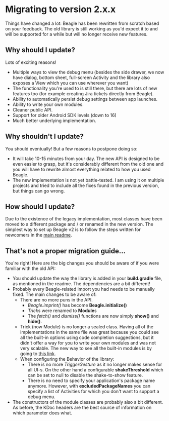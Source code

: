 # Migrating to version 2.x.x
Things have changed a lot: Beagle has been rewritten from scratch based on your feedback. The old library is still working as you'd expect it to and will be supported for a while but will no longer receive new features. 

## Why should I update?
Lots of exciting reasons!
* Multiple ways to view the debug menu (besides the side drawer, we now have dialog, bottom sheet, full-screen Activity and the library also exposes a View which you can use wherever you want)
* The functionality you're used to is still there, but there are lots of new features too (for example creating Jira tickets directly from Beagle).
* Ability to automatically persist debug settings between app launches.
* Ability to write your own modules.
* Cleaner public API.
* Support for older Android SDK levels (down to 16)
* Much better underlying implementation.

## Why shouldn't I update?
You should eventually! But a few reasons to postpone doing so:
* It will take 10-15 minutes from your day. The new API is designed to be even easier to grasp, but it's considerably different from the old one and you will have to rewrite almost everything related to how you used Beagle.
* The new implementation is not yet battle-tested. I am using it on multiple projects and tried to include all the fixes found in the previous version, but things can go wrong.

## How should I update?
Due to the existence of the legacy implementation, most classes have been moved to a different package and / or renamed in the new version. The simplest way to set up Beagle v2 is to follow the steps written for newcomers in the [main readme](https://github.com/pandulapeter/beagle/blob/master/README.md).

## That's not a proper migration guide...
You're right! Here are the big changes you should be aware of if you were familiar with the old API:
* You should update the way the library is added in your **build.gradle** file, as mentioned in the readme. The dependencies are a bit different!
* Probably every Beagle-related import you had needs to be manually fixed. The main changes to be aware of:
    * There are no more puns in the API.
        * *Beagle.imprint()* has become **Beagle.initialize()**
        * *Trick*s were renamed to **Module**s
        * The *fetch()* and *dismiss()* functions are now simply **show()** and **hide()**. 
    * Trick (now Module) is no longer a sealed class. Having all of the implementations in the same file was great because you could see all the built-in options using code completion suggestions, but it didn't offer a way for you to write your own modules and was not very scalable. The new way to see all the built-in modules is by going to [this link](https://github.com/pandulapeter/beagle/blob/master/core/src/main/java/com/pandulapeter/beagle/modules/).
    * When configuring the Behavior of the library:
        * There is no more *TriggerGesture* as it no longer makes sense for all UI-s. On the other hand a configurable **shakeThreshold** which can be set to null to disable the shake-to-show feature.
        * There is no need to specify your application's package name anymore. However, with **excludedPackageNames** you can specify a list of Activities for which you don't want to support a debug menu. 
* The constructors of the module classes are probably also a bit different. As before, the KDoc headers are the best source of information on which parameter does what.